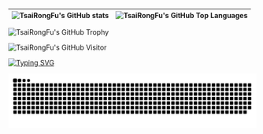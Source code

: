 | ![TsaiRongFu's GitHub stats](https://github-readme-stats.vercel.app/api?username=tsairongfu&count_private=true&include_all_commits=true&show_icons=true&theme=radical) | ![TsaiRongFu's GitHub Top Languages](https://github-readme-stats.vercel.app/api/top-langs/?username=tsairongfu&langs_count=8&layout=compact&hide_border=true&theme=radical) |
| ------------- | ------------- |

![TsaiRongFu's GitHub Trophy](https://github-profile-trophy.vercel.app/?username=tsairongfu&theme=onedark&margin-w=50)

![TsaiRongFu's GitHub Visitor](https://komarev.com/ghpvc/?username=tsairongfu&label=Profile%20views&color=ff69b4&style=flat)

<a href="https://tsairongfu.github.io"><img src="https://readme-typing-svg.herokuapp.com?font=Fira+Code&pause=1000&color=886EF7&random=false&width=435&lines=%E2%98%9B+Click+here+to+enter+the+my+page+%E2%98%9A" alt="Typing SVG" /></a>


![](https://raw.githubusercontent.com/TsaiRongFu/TsaiRongFu/output/github-contribution-grid-snake.svg)